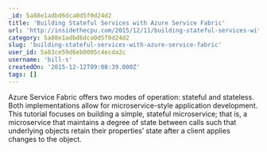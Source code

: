 ```yaml
---
_id: 5a88e1adbd6dca0d5f0d24d2
title: 'Building Stateful Services with Azure Service Fabric'
url: 'http://insidethecpu.com/2015/12/11/building-stateful-services-with-azure-service-fabric/'
category: 5a88e1adbd6dca0d5f0d24d2
slug: 'building-stateful-services-with-azure-service-fabric'
user_id: 5a83ce59d6eb0005c4ecda2c
username: 'bill-s'
createdOn: '2015-12-12T09:08:39.000Z'
tags: []
---
```


Azure Service Fabric offers two modes of operation: stateful and stateless. Both implementations allow for microservice-style application development. This tutorial focuses on building a simple, stateful microservice; that is, a microservice that maintains a degree of state between calls such that underlying objects retain their properties’ state after a client applies changes to the object.
